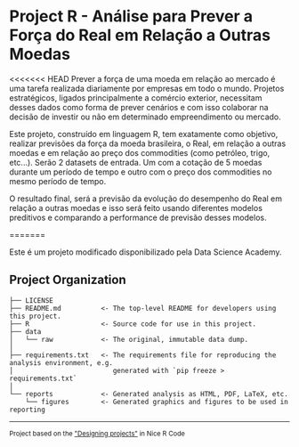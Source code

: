 Project R - Análise para Prever a Força do Real em Relação a Outras Moedas
================================================================================

<<<<<<< HEAD
Prever a força de uma moeda em relação ao mercado é uma tarefa realizada diariamente por empresas em todo o mundo. Projetos estratégicos, ligados principalmente a comércio exterior, necessitam desses dados como forma de prever cenários e com isso colaborar na decisão de investir ou não em determinado empreendimento ou mercado.

Este projeto, construído em linguagem R, tem exatamente como objetivo, realizar previsões da força da moeda brasileira, o Real, em relação a outras moedas e em relação ao preço dos commodities (como petróleo, trigo, etc...).
Serão 2 datasets de entrada. Um com a cotação de 5 moedas durante um período de tempo e outro com o preço dos commodities no mesmo período de tempo.

O resultado final, será a previsão da evolução do desempenho do Real em relação a outras moedas e isso será feito usando diferentes modelos preditivos e comparando a performance de previsão desses modelos.

=======

Este é um projeto modificado disponibilizado pela Data Science Academy. 

Project Organization
------------------------

    ├── LICENSE
    ├── README.md          <- The top-level README for developers using this project.
    ├── R                  <- Source code for use in this project.
    ├── data
    │   └── raw            <- The original, immutable data dump.
    │
    ├── requirements.txt   <- The requirements file for reproducing the analysis environment, e.g.
    │                         generated with `pip freeze > requirements.txt`
    │
    └── reports            <- Generated analysis as HTML, PDF, LaTeX, etc.
        └── figures        <- Generated graphics and figures to be used in reporting

------------

<p><small>Project based on the <a target="_blank" href="https://nicercode.github.io/blog/2013-04-05-projects/">"Designing projects"</a> in Nice R Code</small></p>
